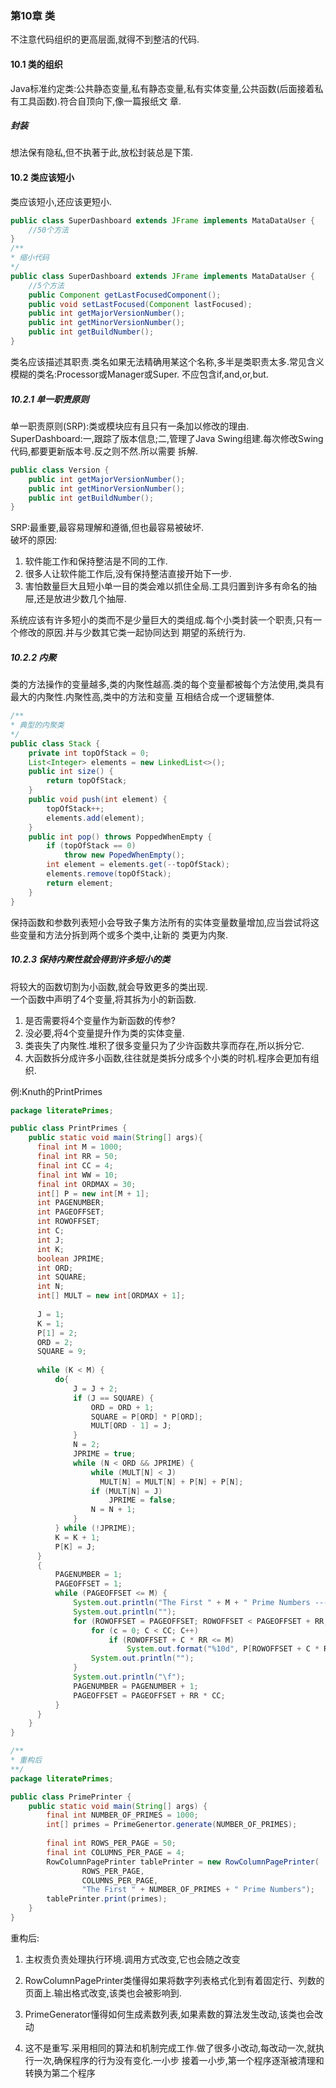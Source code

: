 ### 第10章 类
不注意代码组织的更高层面,就得不到整洁的代码.

#### 10.1 类的组织
Java标准约定类:公共静态变量,私有静态变量,私有实体变量,公共函数(后面接着私有工具函数).符合自顶向下,像一篇报纸文
章.
##### 封装
想法保有隐私,但不执著于此,放松封装总是下策.

#### 10.2 类应该短小
类应该短小,还应该更短小.

```java
public class SuperDashboard extends JFrame implements MataDataUser {
    //50个方法
}
/**
* 缩小代码
*/
public class SuperDashboard extends JFrame implements MataDataUser {
    //5个方法
    public Component getLastFocusedComponent();
    public void setLastFocused(Component lastFocused);
    public int getMajorVersionNumber();
    public int getMinorVersionNumber();
    public int getBuildNumber();
}
```
类名应该描述其职责.类名如果无法精确用某这个名称,多半是类职责太多.常见含义模糊的类名:Processor或Manager或Super.
不应包含if,and,or,but.

##### 10.2.1 单一职责原则
单一职责原则(SRP):类或模块应有且只有一条加以修改的理由.  
SuperDashboard:一,跟踪了版本信息;二,管理了Java Swing组建.每次修改Swing代码,都要更新版本号.反之则不然.所以需要
拆解.
```java
public class Version {
    public int getMajorVersionNumber();
    public int getMinorVersionNumber();
    public int getBuildNumber();
}
```
SRP:最重要,最容易理解和遵循,但也最容易被破坏.  
破坏的原因:  
1. 软件能工作和保持整洁是不同的工作.
2. 很多人让软件能工作后,没有保持整洁直接开始下一步.
3. 害怕数量巨大且短小单一目的类会难以抓住全局.工具归置到许多有命名的抽屉,还是放进少数几个抽屉.

系统应该有许多短小的类而不是少量巨大的类组成.每个小类封装一个职责,只有一个修改的原因.并与少数其它类一起协同达到
期望的系统行为.

##### 10.2.2 内聚
类的方法操作的变量越多,类的内聚性越高.类的每个变量都被每个方法使用,类具有最大的内聚性.内聚性高,类中的方法和变量
互相结合成一个逻辑整体.
```java
/**
* 典型的内聚类
*/
public class Stack {
    private int topOfStack = 0;
    List<Integer> elements = new LinkedList<>();
    public int size() {
        return topOfStack;
    }
    public void push(int element) {
        topOfStack++;
        elements.add(element);
    }
    public int pop() throws PoppedWhenEmpty {
        if (topOfStack == 0)
            throw new PopedWhenEmpty();
        int element = elements.get(--topOfStack);
        elements.remove(topOfStack);
        return element;
    }
}
```
保持函数和参数列表短小会导致子集方法所有的实体变量数量增加,应当尝试将这些变量和方法分拆到两个或多个类中,让新的
类更为内聚.

##### 10.2.3 保持内聚性就会得到许多短小的类
将较大的函数切割为小函数,就会导致更多的类出现.  
一个函数中声明了4个变量,将其拆为小的新函数.  
1. 是否需要将4个变量作为新函数的传参?
2. 没必要,将4个变量提升作为类的实体变量.
3. 类丧失了内聚性.堆积了很多变量只为了少许函数共享而存在,所以拆分它.
4. 大函数拆分成许多小函数,往往就是类拆分成多个小类的时机.程序会更加有组织.

例:Knuth的PrintPrimes
```java
package literatePrimes;

public class PrintPrimes {
    public static void main(String[] args){
      final int M = 1000;
      final int RR = 50;
      final int CC = 4;
      final int WW = 10;
      final int ORDMAX = 30;
      int[] P = new int[M + 1];
      int PAGENUMBER;
      int PAGEOFFSET;
      int ROWOFFSET;
      int C;
      int J;
      int K;
      boolean JPRIME;
      int ORD;
      int SQUARE;
      int N;
      int[] MULT = new int[ORDMAX + 1];
      
      J = 1;
      K = 1;
      P[1] = 2;
      ORD = 2;
      SQUARE = 9;
      
      while (K < M) {
          do{
              J = J + 2;
              if (J == SQUARE) {
                  ORD = ORD + 1;
                  SQUARE = P[ORD] * P[ORD];
                  MULT[ORD - 1] = J;
              }
              N = 2;
              JPRIME = true;
              while (N < ORD && JPRIME) {
                  while (MULT[N] < J) 
                    MULT[N] = MULT[N] + P[N] + P[N];
                  if (MULT[N] = J)
                      JPRIME = false;
                  N = N + 1;
              }
          } while (!JPRIME);
          K = K + 1;
          P[K] = J;
      }
      {
          PAGENUMBER = 1;
          PAGEOFFSET = 1;
          while (PAGEOFFSET <= M) {
              System.out.println("The First " + M + " Prime Numbers --- Page " + PAGENUMBER);
              System.out.println("");
              for (ROWOFFSET = PAGEOFFSET; ROWOFFSET < PAGEOFFSET + RR; ROWOFFSET ++) {
                  for (c = 0; C < CC; C++) 
                      if (ROWOFFSET + C * RR <= M)
                          System.out.format("%10d", P[ROWOFFSET + C * RR]);
                  System.out.println("");
              }
              System.out.println("\f");
              PAGENUMBER = PAGENUMBER + 1;
              PAGEOFFSET = PAGEOFFSET + RR * CC;
          }
      }
    }
}

```
```java
/**
* 重构后
**/
package literatePrimes;

public class PrimePrinter {
    public static void main(String[] args) {
        final int NUMBER_OF_PRIMES = 1000;
        int[] primes = PrimeGenertor.generate(NUMBER_OF_PRIMES);
        
        final int ROWS_PER_PAGE = 50;
        final int COLUMNS_PER_PAGE = 4;
        RowColumnPagePrinter tablePrinter = new RowColumnPagePrinter(
                ROWS_PER_PAGE,
                COLUMNS_PER_PAGE,
                "The First " + NUMBER_OF_PRIMES + " Prime Numbers");
        tablePrinter.print(primes);
    }
}

```
重构后:
1. 主权责负责处理执行环境.调用方式改变,它也会随之改变
2. RowColumnPagePrinter类懂得如果将数字列表格式化到有着固定行、列数的页面上.输出格式改变,该类也会被影响到.
3. PrimeGenerator懂得如何生成素数列表,如果素数的算法发生改动,该类也会改动

4. 这不是重写.采用相同的算法和机制完成工作.做了很多小改动,每改动一次,就执行一次,确保程序的行为没有变化.一小步
接着一小步,第一个程序逐渐被清理和转换为第二个程序





































